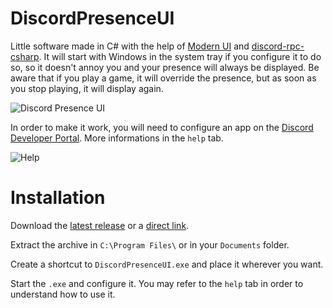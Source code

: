 # DiscordPresenceUI

Little software made in C# with the help of [Modern UI](https://github.com/firstfloorsoftware/mui) and [discord-rpc-csharp](https://github.com/Lachee/discord-rpc-csharp). It will start with Windows in the system tray if you configure it to do so, so it doesn't annoy you and your presence will always be displayed.
Be aware that if you play a game, it will override the presence, but as soon as you stop playing, it will display again.

![Discord Presence UI](https://i.imgur.com/AcYnrC9.png)

In order to make it work, you will need to configure an app on the [Discord Developer Portal](https://discordapp.com/developers/applications/). More informations in the `help` tab.

![Help](https://i.imgur.com/YsFbnTo.png)

# Installation

Download the [latest release](https://github.com/hawezo/DiscordPresenceUI/releases/latest) or a [direct link](http://hawezo.legtux.org/dev/dpui/DiscordPresenceUI.zip).

Extract the archive in `C:\Program Files\` or in your `Documents` folder.

Create a shortcut to `DiscordPresenceUI.exe` and place it wherever you want.

Start the `.exe` and configure it. You may refer to the `help` tab in order to understand how to use it.

